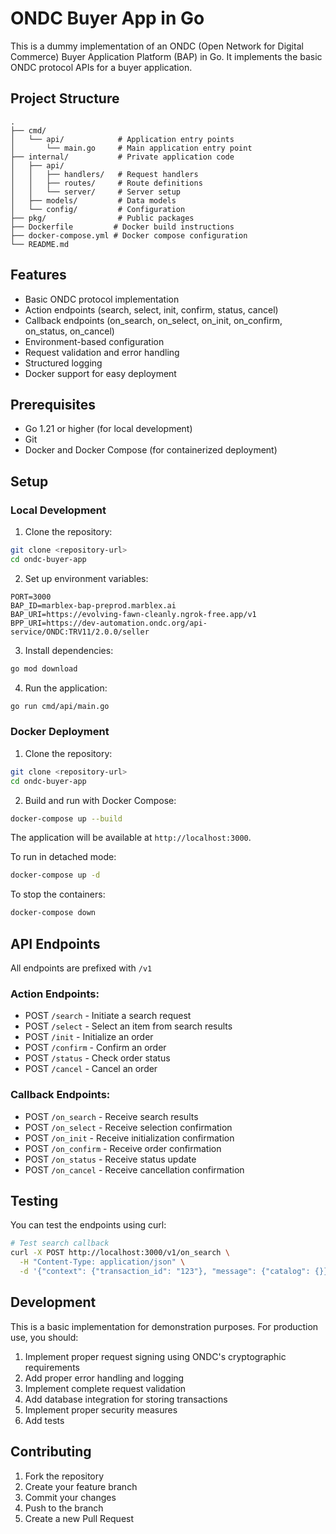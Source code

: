 # ONDC Buyer App in Go

This is a dummy implementation of an ONDC (Open Network for Digital Commerce) Buyer Application Platform (BAP) in Go. It implements the basic ONDC protocol APIs for a buyer application.

## Project Structure

```
.
├── cmd/
│   └── api/            # Application entry points
│       └── main.go     # Main application entry point
├── internal/           # Private application code
│   ├── api/           
│   │   ├── handlers/   # Request handlers
│   │   ├── routes/     # Route definitions
│   │   └── server/     # Server setup
│   ├── models/         # Data models
│   └── config/         # Configuration
├── pkg/                # Public packages
├── Dockerfile         # Docker build instructions
├── docker-compose.yml # Docker compose configuration
└── README.md
```

## Features

- Basic ONDC protocol implementation
- Action endpoints (search, select, init, confirm, status, cancel)
- Callback endpoints (on_search, on_select, on_init, on_confirm, on_status, on_cancel)
- Environment-based configuration
- Request validation and error handling
- Structured logging
- Docker support for easy deployment

## Prerequisites

- Go 1.21 or higher (for local development)
- Git
- Docker and Docker Compose (for containerized deployment)

## Setup

### Local Development

1. Clone the repository:
```bash
git clone <repository-url>
cd ondc-buyer-app
```

2. Set up environment variables:
```env
PORT=3000
BAP_ID=marblex-bap-preprod.marblex.ai
BAP_URI=https://evolving-fawn-cleanly.ngrok-free.app/v1
BPP_URI=https://dev-automation.ondc.org/api-service/ONDC:TRV11/2.0.0/seller
```

3. Install dependencies:
```bash
go mod download
```

4. Run the application:
```bash
go run cmd/api/main.go
```

### Docker Deployment

1. Clone the repository:
```bash
git clone <repository-url>
cd ondc-buyer-app
```

2. Build and run with Docker Compose:
```bash
docker-compose up --build
```

The application will be available at `http://localhost:3000`.

To run in detached mode:
```bash
docker-compose up -d
```

To stop the containers:
```bash
docker-compose down
```

## API Endpoints

All endpoints are prefixed with `/v1`

### Action Endpoints:
- POST `/search` - Initiate a search request
- POST `/select` - Select an item from search results
- POST `/init` - Initialize an order
- POST `/confirm` - Confirm an order
- POST `/status` - Check order status
- POST `/cancel` - Cancel an order

### Callback Endpoints:
- POST `/on_search` - Receive search results
- POST `/on_select` - Receive selection confirmation
- POST `/on_init` - Receive initialization confirmation
- POST `/on_confirm` - Receive order confirmation
- POST `/on_status` - Receive status update
- POST `/on_cancel` - Receive cancellation confirmation

## Testing

You can test the endpoints using curl:

```bash
# Test search callback
curl -X POST http://localhost:3000/v1/on_search \
  -H "Content-Type: application/json" \
  -d '{"context": {"transaction_id": "123"}, "message": {"catalog": {}}}'
```

## Development

This is a basic implementation for demonstration purposes. For production use, you should:

1. Implement proper request signing using ONDC's cryptographic requirements
2. Add proper error handling and logging
3. Implement complete request validation
4. Add database integration for storing transactions
5. Implement proper security measures
6. Add tests

## Contributing

1. Fork the repository
2. Create your feature branch
3. Commit your changes
4. Push to the branch
5. Create a new Pull Request 